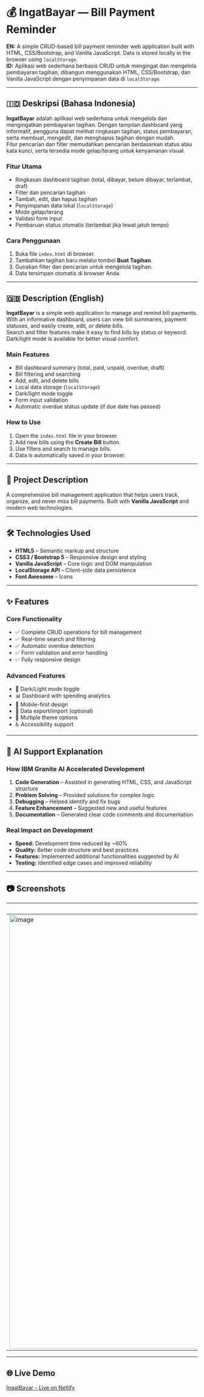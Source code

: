 # 💰 IngatBayar — Bill Payment Reminder

**EN:** A simple CRUD-based bill payment reminder web application built with HTML, CSS/Bootstrap, and Vanilla JavaScript. Data is stored locally in the browser using `localStorage`.  
**ID:** Aplikasi web sederhana berbasis CRUD untuk mengingat dan mengelola pembayaran tagihan, dibangun menggunakan HTML, CSS/Bootstrap, dan Vanilla JavaScript dengan penyimpanan data di `localStorage`.

---

## 🇮🇩 Deskripsi (Bahasa Indonesia)

**IngatBayar** adalah aplikasi web sederhana untuk mengelola dan mengingatkan pembayaran tagihan. Dengan tampilan dashboard yang informatif, pengguna dapat melihat ringkasan tagihan, status pembayaran, serta membuat, mengedit, dan menghapus tagihan dengan mudah.  
Fitur pencarian dan filter memudahkan pencarian berdasarkan status atau kata kunci, serta tersedia mode gelap/terang untuk kenyamanan visual.

### Fitur Utama
- Ringkasan dashboard tagihan (total, dibayar, belum dibayar, terlambat, draf)
- Filter dan pencarian tagihan
- Tambah, edit, dan hapus tagihan
- Penyimpanan data lokal (`localStorage`)
- Mode gelap/terang
- Validasi form input
- Pembaruan status otomatis (terlambat jika lewat jatuh tempo)

### Cara Penggunaan
1. Buka file `index.html` di browser.
2. Tambahkan tagihan baru melalui tombol **Buat Tagihan**.
3. Gunakan filter dan pencarian untuk mengelola tagihan.
4. Data tersimpan otomatis di browser Anda.

---

## 🇬🇧 Description (English)

**IngatBayar** is a simple web application to manage and remind bill payments.  
With an informative dashboard, users can view bill summaries, payment statuses, and easily create, edit, or delete bills.  
Search and filter features make it easy to find bills by status or keyword.  
Dark/light mode is available for better visual comfort.

### Main Features
- Bill dashboard summary (total, paid, unpaid, overdue, draft)
- Bill filtering and searching
- Add, edit, and delete bills
- Local data storage (`localStorage`)
- Dark/light mode toggle
- Form input validation
- Automatic overdue status update (if due date has passed)

### How to Use
1. Open the `index.html` file in your browser.
2. Add new bills using the **Create Bill** button.
3. Use filters and search to manage bills.
4. Data is automatically saved in your browser.

---

## 📌 Project Description

A comprehensive bill management application that helps users track, organize, and never miss bill payments. Built with **Vanilla JavaScript** and modern web technologies.

---

## 🛠 Technologies Used
- **HTML5** – Semantic markup and structure
- **CSS3 / Bootstrap 5** – Responsive design and styling
- **Vanilla JavaScript** – Core logic and DOM manipulation
- **LocalStorage API** – Client-side data persistence
- **Font Awesome** – Icons

---

## ✨ Features

### Core Functionality
- ✅ Complete CRUD operations for bill management
- ✅ Real-time search and filtering
- ✅ Automatic overdue detection
- ✅ Form validation and error handling
- ✅ Fully responsive design

### Advanced Features
- 🌙 Dark/Light mode toggle
- 📊 Dashboard with spending analytics
- 📱 Mobile-first design
- 💾 Data export/import (optional)
- 🎨 Multiple theme options
- ♿ Accessibility support

---

## 🤖 AI Support Explanation

### How IBM Granite AI Accelerated Development
1. **Code Generation** – Assisted in generating HTML, CSS, and JavaScript structure
2. **Problem Solving** – Provided solutions for complex logic
3. **Debugging** – Helped identify and fix bugs
4. **Feature Enhancement** – Suggested new and useful features
5. **Documentation** – Generated clear code comments and documentation

### Real Impact on Development
- **Speed:** Development time reduced by ~60%
- **Quality:** Better code structure and best practices
- **Features:** Implemented additional functionalities suggested by AI
- **Testing:** Identified edge cases and improved reliability

---

## 📷 Screenshots

| Light Mode | Dark Mode |
|------------|-----------|
| <img width="1919" height="1139" alt="image" src="https://github.com/user-attachments/assets/7218e1f7-63ee-4d70-97bd-80d781f5d070" />| <img width="1919" height="1136" alt="image" src="https://github.com/user-attachments/assets/43036717-779f-4d4d-8fb3-8eb96d0f37cf" />|

---

## 🌐 Live Demo
[IngatBayar – Live on Netlify](https://bill-reminder-mauda.netlify.app/)

